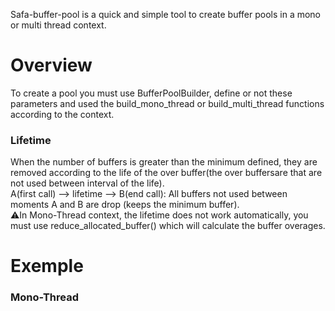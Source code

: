 Safa-buffer-pool is a quick and simple tool to create buffer pools in a mono or multi thread context.

# Overview

To create a pool you must use BufferPoolBuilder, define or not these parameters and used the build_mono_thread or build_multi_thread functions according to the context.


### Lifetime

When the number of buffers is greater than the minimum defined, they are removed according to the life of the over buffer(the over buffersare that are not used between interval of the life).  
A(first call) --> lifetime --> B(end call): All buffers not used between moments A and B are drop (keeps the minimum buffer).  
⚠️In Mono-Thread context, the lifetime does not work automatically, you must use reduce_allocated_buffer() which will calculate the buffer overages.

# Exemple

### Mono-Thread